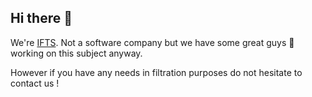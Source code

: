 ## Hi there 🖖

We're [IFTS](https://www.ifts-sls.com/).
Not a software company but we have some great guys 🧙 working on this subject anyway.

However if you have any needs in filtration purposes do not hesitate to contact us !
